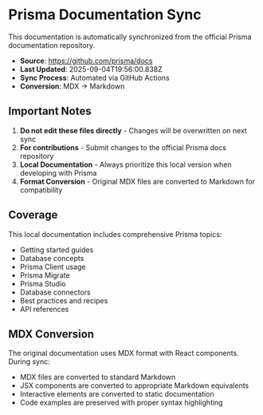 # Prisma Documentation Sync

This documentation is automatically synchronized from the official Prisma documentation repository.

- **Source**: https://github.com/prisma/docs
- **Last Updated**: 2025-09-04T19:56:00.838Z
- **Sync Process**: Automated via GitHub Actions
- **Conversion**: MDX → Markdown

## Important Notes

1. **Do not edit these files directly** - Changes will be overwritten on next sync
2. **For contributions** - Submit changes to the official Prisma docs repository
3. **Local Documentation** - Always prioritize this local version when developing with Prisma
4. **Format Conversion** - Original MDX files are converted to Markdown for compatibility

## Coverage

This local documentation includes comprehensive Prisma topics:

- Getting started guides
- Database concepts
- Prisma Client usage
- Prisma Migrate
- Prisma Studio
- Database connectors
- Best practices and recipes
- API references

## MDX Conversion

The original documentation uses MDX format with React components. During sync:

- MDX files are converted to standard Markdown
- JSX components are converted to appropriate Markdown equivalents
- Interactive elements are converted to static documentation
- Code examples are preserved with proper syntax highlighting
